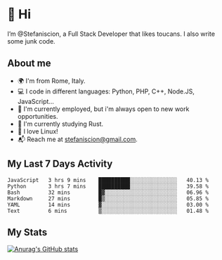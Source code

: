 # 👋 Hi

I’m @Stefaniscion, a Full Stack Developer that likes toucans.
I also write some junk code.

## About me

- 🌍 I'm from Rome, Italy.
- 💻 I code in different languages: Python, PHP, C++, Node.JS, JavaScript...
- 💼 I'm currently employed, but i'm always open to new work opportunities.
- 🌱 I'm currently studying Rust.
- 🐧 I love Linux!
- 📬 Reach me at stefaniscion@gmail.com.

## My Last 7 Days Activity
<!--START_SECTION:waka-->

```text
JavaScript   3 hrs 9 mins    ██████████░░░░░░░░░░░░░░░   40.13 %
Python       3 hrs 7 mins    ██████████░░░░░░░░░░░░░░░   39.58 %
Bash         32 mins         █▓░░░░░░░░░░░░░░░░░░░░░░░   06.96 %
Markdown     27 mins         █▒░░░░░░░░░░░░░░░░░░░░░░░   05.85 %
YAML         14 mins         ▓░░░░░░░░░░░░░░░░░░░░░░░░   03.00 %
Text         6 mins          ▒░░░░░░░░░░░░░░░░░░░░░░░░   01.48 %
```

<!--END_SECTION:waka-->

## My Stats
[![Anurag's GitHub stats](https://github-readme-stats.vercel.app/api?username=stefaniscion)](https://github.com/anuraghazra/github-readme-stats)
